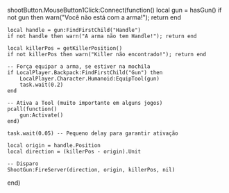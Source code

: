 shootButton.MouseButton1Click:Connect(function()
	local gun = hasGun()
	if not gun then warn("Você não está com a arma!"); return end

	local handle = gun:FindFirstChild("Handle")
	if not handle then warn("A arma não tem Handle!"); return end

	local killerPos = getKillerPosition()
	if not killerPos then warn("Killer não encontrado!"); return end

	-- Força equipar a arma, se estiver na mochila
	if LocalPlayer.Backpack:FindFirstChild("Gun") then
		LocalPlayer.Character.Humanoid:EquipTool(gun)
		task.wait(0.2)
	end

	-- Ativa a Tool (muito importante em alguns jogos)
	pcall(function()
		gun:Activate()
	end)

	task.wait(0.05) -- Pequeno delay para garantir ativação

	local origin = handle.Position
	local direction = (killerPos - origin).Unit

	-- Disparo
	ShootGun:FireServer(direction, origin, killerPos, nil)
end)
